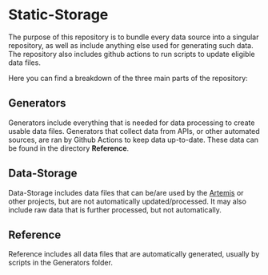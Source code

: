 # Static-Storage

The purpose of this repository is to bundle every data source into a singular repository, as well as include anything else used for generating such data. The repository also includes github actions to run scripts to update eligible data files.

Here you can find a breakdown of the three main parts of the repository:

## Generators
Generators include everything that is needed for data processing to create usable data files. Generators that collect data from APIs, or other automated sources, are ran by Github Actions to keep data up-to-date. These data can be found in the directory **Reference**.

## Data-Storage
Data-Storage includes data files that can be/are used by the [Artemis](https://github.com/Wynntils/Artemis) or other projects, but are not automatically updated/processed. It may also include raw data that is further processed, but not automatically.

## Reference
Reference includes all data files that are automatically generated, usually by scripts in the Generators folder.
